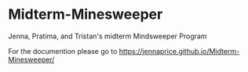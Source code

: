 # Midterm-Minesweeper
Jenna, Pratima, and Tristan's midterm Mindsweeper Program 

For the documention please go to https://jennaprice.github.io/Midterm-Minesweeper/
